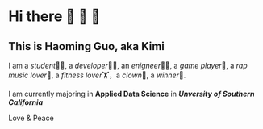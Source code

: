 # Hi there 👋 👀 👋

## This is Haoming Guo, aka Kimi

I am a  *student*👨‍🎓, a *developer*👨‍💻, an *enigneer*👨‍🔧, a *game player*🥷, a *rap music lover*🤩, a *fitness lover*🏋，a *clown*🤡, a *winner*🤫.

I am currently majoring in **Applied Data Science** in ***Unversity of Southern California***

Love & Peace


<!--
**Kym1ng/Kym1ng** is a ✨ _special_ ✨ repository because its `README.md` (this file) appears on your GitHub profile.

Here are some ideas to get you started:

- 🔭 I’m currently working on ...
- 🌱 I’m currently learning ...
- 👯 I’m looking to collaborate on ...
- 🤔 I’m looking for help with ...
- 💬 Ask me about ...
- 📫 How to reach me: ...
- 😄 Pronouns: ...
- ⚡ Fun fact: ...
-->
